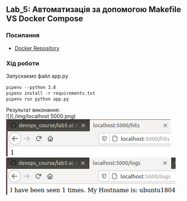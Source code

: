## Lab_5: Автоматизація за допомогою Makefile VS Docker Compose
### Посилання
+ [Docker Repository](https://hub.docker.com/repository/docker/yuriiurshanskyi/flask)


### Хід роботи

Запускаємо файл app.py
```
pipenv --python 3.8
pipenv install -r requirements.txt
pipenv run python app.py
```
Результат виконання:  
![](./img/localhost 5000.png)
![](./img/localhost_hits.png)
![](./img/localhost_logs.png)

